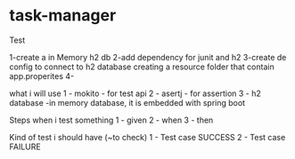 # task-manager


Test

1-create a in Memory h2 db
2-add dependency for junit and h2
3-create de config to connect to h2 database creating a resource folder that contain app.properites
4-


what i will use
1 - mokito - for test api
2 - asertj - for assertion
3 - h2 database -in memory database, it is embedded with spring boot

Steps when i test something
1 - given
2 - when
3 - then

Kind of test i should have (~to check)
1 - Test case SUCCESS
2 - Test case FAILURE
